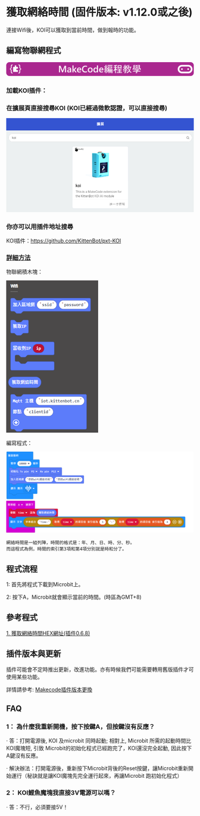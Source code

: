 # **獲取網絡時間 (固件版本: v1.12.0或之後)**

連接Wifi後，KOI可以獲取到當前時間，做到報時的功能。

## 編寫物聯網程式

![](../../functional_module/PWmodules/images/mcbanner.png)

### 加載KOI插件：

### 在擴展頁直接搜尋KOI (KOI已經過微軟認證，可以直接搜尋)

![](./images/koi_search.png)

### 你亦可以用插件地址搜尋

KOI插件：https://github.com/KittenBot/pxt-KOI

### [詳細方法](../../Makecode/powerBrickMC)

物聯網積木塊：

![](KOI14/7.png)

編寫程式：

![](KOI14/code1.png)

    網絡時間是一組列陣，時間的格式是：年、月、日、時、分、秒。
    而這程式為例，時間的索引第3項和第4項分別就是時和分了。
    
## 程式流程

1: 首先將程式下載到Microbit上。

2: 按下A，Microbit就會顯示當前的時間。(時區為GMT+8)

## 參考程式

[1. 獲取網絡時間HEX網址(插件0.6.8)](https://makecode.microbit.org/_Dsi7YtP6p6JJ)

## 插件版本與更新

插件可能會不定時推出更新，改進功能。亦有時候我們可能需要轉用舊版插件才可使用某些功能。

詳情請參考: [Makecode插件版本更換](../../Makecode/makecode_extensionUpdate)

## FAQ

### 1： 為什麼我重新開機，按下按鍵A，但按鍵沒有反應？

·    答：打開電源後, KOI 及microbit 同時起動; 相對上, Microbit 所需的起動時間比KOI魔塊短, 引致 Microbit的初始化程式已經跑完了，KOI還沒完全起動, 因此按下A鍵沒有反應。

·    解決辦法：打開電源後，重新按下Microbit背後的Reset按鍵，讓Microbit重新開始運行（秘訣就是讓KOI魔塊先完全運行起來，再讓Microbit 跑初始化程式）

### 2： KOI鯉魚魔塊我直接3V電源可以嗎？

·    答：不行，必須要接5V！

